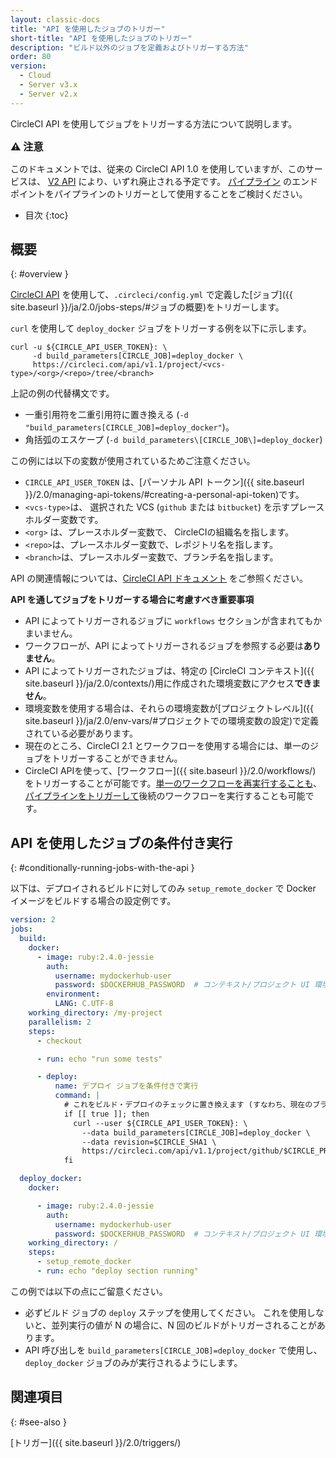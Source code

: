 ```yaml
---
layout: classic-docs
title: "API を使用したジョブのトリガー"
short-title: "API を使用したジョブのトリガー"
description: "ビルド以外のジョブを定義およびトリガーする方法"
order: 80
version:
  - Cloud
  - Server v3.x
  - Server v2.x
---
```



CircleCI API を使用してジョブをトリガーする方法について説明します。

<div class="alert alert-warning" role="alert">
  <p><span style="font-size: 115%; font-weight: bold;">⚠️ 注意</span></p>
  <span> このドキュメントでは、従来の CircleCI API 1.0 を使用していますが、このサービスは、 <a href="https://circleci.com/docs/api/v2/">V2 API</a> により、いずれ廃止される予定です。 <a href="https://circleci.com/docs/api/v2/#trigger-a-new-pipeline">パイプライン</a> のエンドポイントをパイプラインのトリガーとして使用することをご検討ください。</span>
</div>

* 目次
{:toc}

## 概要
{: #overview }

[CircleCI API](https://circleci.com/docs/api/#trigger-a-new-job) を使用して、`.circleci/config.yml` で定義した[ジョブ]({{ site.baseurl }}/ja/2.0/jobs-steps/#ジョブの概要)をトリガーします。

`curl` を使用して `deploy_docker` ジョブをトリガーする例を以下に示します。

```shell
curl -u ${CIRCLE_API_USER_TOKEN}: \
     -d build_parameters[CIRCLE_JOB]=deploy_docker \
     https://circleci.com/api/v1.1/project/<vcs-type>/<org>/<repo>/tree/<branch>
```

上記の例の代替構文です。
- 一重引用符を二重引用符に置き換える (`-d "build_parameters[CIRCLE_JOB]=deploy_docker"`)。
- 角括弧のエスケープ (`-d build_parameters\[CIRCLE_JOB\]=deploy_docker`)

この例には以下の変数が使用されているためご注意ください。
- `CIRCLE_API_USER_TOKEN` は、[パーソナル API トークン]({{ site.baseurl }}/2.0/managing-api-tokens/#creating-a-personal-api-token)です。
- `<vcs-type>`は、 選択された VCS (`github` または `bitbucket`) を示すプレースホルダー変数です。
- `<org>` は、プレースホルダー変数で、 CircleCIの組織名を指します。
- `<repo>`は、プレースホルダー変数で、レポジトリ名を指します。
- `<branch>`は、プレースホルダー変数で、ブランチ名を指します。

API の関連情報については、[CircleCI API ドキュメント](https://circleci.com/docs/api/v2/#section=reference) をご参照ください。

**API を通してジョブをトリガーする場合に考慮すべき重要事項**

- API によってトリガーされるジョブに `workflows` セクションが含まれてもかまいません。
- ワークフローが、API によってトリガーされるジョブを参照する必要は**ありません**。
- API によってトリガーされたジョブは、特定の [CircleCI コンテキスト]({{ site.baseurl }}/ja/2.0/contexts/)用に作成された環境変数にアクセス**できません**。
- 環境変数を使用する場合は、それらの環境変数が[プロジェクトレベル]({{ site.baseurl }}/ja/2.0/env-vars/#プロジェクトでの環境変数の設定)で定義されている必要があります。
- 現在のところ、CircleCI 2.1 とワークフローを使用する場合には、単一のジョブをトリガーすることができません。
- CircleCI APIを使って、[ワークフロー]({{ site.baseurl }}/2.0/workflows/) をトリガーすることが可能です。[単一のワークフローを再実行することも](https://circleci.com/docs/api/v2/#rerun-a-workflow)、 [パイプラインをトリガーして](https://circleci.com/docs/api/v2/#trigger-a-new-pipeline)後続のワークフローを実行することも可能です。

## API を使用したジョブの条件付き実行
{: #conditionally-running-jobs-with-the-api }

以下は、デプロイされるビルドに対してのみ `setup_remote_docker` で Docker イメージをビルドする場合の設定例です。

```yaml
version: 2
jobs:
  build:
    docker:
      - image: ruby:2.4.0-jessie
        auth:
          username: mydockerhub-user
          password: $DOCKERHUB_PASSWORD  # コンテキスト/プロジェクト UI 環境変数を参照します。
        environment:
          LANG: C.UTF-8
    working_directory: /my-project
    parallelism: 2
    steps:
      - checkout

      - run: echo "run some tests"

      - deploy:
          name: デプロイ ジョブを条件付きで実行
          command: |
            # これをビルド・デプロイのチェックに置き換えます (すなわち、現在のブランチが "release")
            if [[ true ]]; then
              curl --user ${CIRCLE_API_USER_TOKEN}: \
                --data build_parameters[CIRCLE_JOB]=deploy_docker \
                --data revision=$CIRCLE_SHA1 \
                https://circleci.com/api/v1.1/project/github/$CIRCLE_PROJECT_USERNAME/$CIRCLE_PROJECT_REPONAME/tree/$CIRCLE_BRANCH
            fi

  deploy_docker:
    docker:

      - image: ruby:2.4.0-jessie
        auth:
          username: mydockerhub-user
          password: $DOCKERHUB_PASSWORD  # コンテキスト/プロジェクト UI 環境変数を参照します。
    working_directory: /
    steps:
      - setup_remote_docker
      - run: echo "deploy section running"
```

この例では以下の点にご留意ください。

- 必ずビルド ジョブの `deploy` ステップを使用してください。 これを使用しないと、並列実行の値が N の場合に、N 回のビルドがトリガーされることがあります。
- API 呼び出しを `build_parameters[CIRCLE_JOB]=deploy_docker` で使用し、`deploy_docker` ジョブのみが実行されるようにします。

## 関連項目
{: #see-also }

[トリガー]({{ site.baseurl }}/2.0/triggers/)
